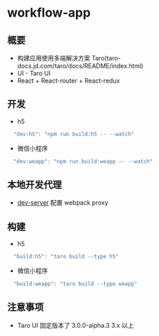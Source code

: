 # workflow-app

## 概要

- 构建应用使用多端解决方案 Taro(taro-docs.jd.com/taro/docs/README/index.html)
- UI - Taro UI
- React + React-router + React-redux

## 开发

- h5 
```javascript
  "dev:h5": "npm run build:h5 -- --watch"
```
- 微信小程序
```javascript
  "dev:weapp": "npm run build:weapp -- --watch"
```

## 本地开发代理

- [dev-server]('./config/dev.js') 配置 webpack proxy

## 构建

- h5
```javascript
  "build:h5": "taro build --type h5"
```
- 微信小程序
```javascript
  "build:weapp": "taro build --type weapp"
```

## 注意事项

- Taro UI 固定版本了 3.0.0-alpha.3 3.x 以上

